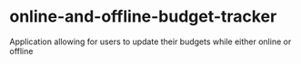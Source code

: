 # online-and-offline-budget-tracker
Application allowing for users to update their budgets while either online or offline
